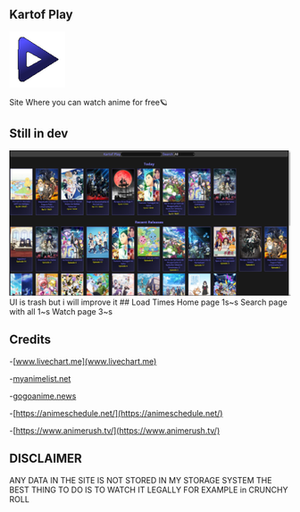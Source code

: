 

## Kartof Play

<img src="./views/src/images/kartof-play.png">


Site Where you can watch anime for free🪐
## Still in dev
<img src="./imgs/preview.png">
UI is trash but i will improve it
## Load Times
Home page  1s~s
Search page with all 1~s
Watch page 3~s

## Credits
-[www.livechart.me](www.livechart.me)

-[myanimelist.net](myanimelist.net)

-[gogoanime.news](gogoanime.news)

-[https://animeschedule.net/](https://animeschedule.net/)

-[https://www.animerush.tv/](https://www.animerush.tv/)

## DISCLAIMER
ANY DATA IN THE SITE IS NOT STORED IN MY STORAGE SYSTEM
THE BEST THING TO DO IS TO WATCH IT LEGALLY FOR EXAMPLE in CRUNCHY ROLL
